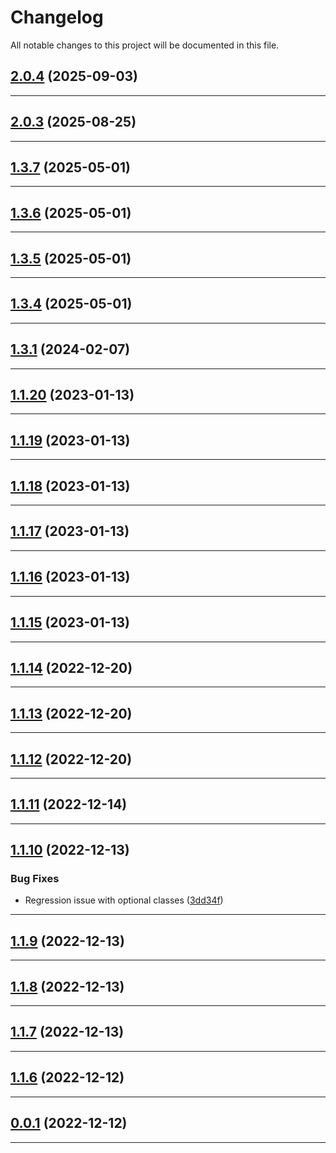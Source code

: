 <!--- BEGIN HEADER -->
# Changelog

All notable changes to this project will be documented in this file.
<!--- END HEADER -->

## [2.0.4](https://github.com/Palmer-Johnson/pje-shared/compare/v2.0.3...v2.0.4) (2025-09-03)


---

## [2.0.3](https://github.com/Palmer-Johnson/pje-shared/compare/v2.0.2...v2.0.3) (2025-08-25)


---

## [1.3.7](https://github.com/Palmer-Johnson/pje-shared/compare/v1.3.6...v1.3.7) (2025-05-01)


---

## [1.3.6](https://github.com/Palmer-Johnson/pje-shared/compare/v1.3.5...v1.3.6) (2025-05-01)


---

## [1.3.5](https://github.com/Palmer-Johnson/pje-shared/compare/v1.3.4...v1.3.5) (2025-05-01)


---

## [1.3.4](https://github.com/Palmer-Johnson/pje-shared/compare/v1.3.3...v1.3.4) (2025-05-01)


---

## [1.3.1](https://github.com/Palmer-Johnson/pje-shared/compare/v1.3.0...v1.3.1) (2024-02-07)


---

## [1.1.20](https://github.com/Palmer-Johnson/pje-shared/compare/v1.1.19...v1.1.20) (2023-01-13)


---

## [1.1.19](https://github.com/Palmer-Johnson/pje-shared/compare/v1.1.18...v1.1.19) (2023-01-13)


---

## [1.1.18](https://github.com/Palmer-Johnson/pje-shared/compare/v1.1.17...v1.1.18) (2023-01-13)


---

## [1.1.17](https://github.com/Palmer-Johnson/pje-shared/compare/v1.1.16...v1.1.17) (2023-01-13)


---

## [1.1.16](https://github.com/Palmer-Johnson/pje-shared/compare/v1.1.15...v1.1.16) (2023-01-13)


---

## [1.1.15](https://github.com/Palmer-Johnson/pje-shared/compare/v1.1.14...v1.1.15) (2023-01-13)


---

## [1.1.14](https://github.com/Palmer-Johnson/pje-shared/compare/v1.1.13...v1.1.14) (2022-12-20)


---

## [1.1.13](https://github.com/Palmer-Johnson/pje-shared/compare/v1.1.12...v1.1.13) (2022-12-20)


---

## [1.1.12](https://github.com/Palmer-Johnson/pje-shared/compare/v1.1.11...v1.1.12) (2022-12-20)


---

## [1.1.11](https://github.com/Palmer-Johnson/pje-shared/compare/v1.1.10...v1.1.11) (2022-12-14)


---

## [1.1.10](https://github.com/Palmer-Johnson/pje-shared/compare/v1.1.9...v1.1.10) (2022-12-13)

### Bug Fixes

* Regression issue with optional classes ([3dd34f](https://github.com/Palmer-Johnson/pje-shared/commit/3dd34f99d56ec191877cb55a078f6748762a85d7))


---

## [1.1.9](https://github.com/Palmer-Johnson/pje-shared/compare/v1.1.8...v1.1.9) (2022-12-13)


---

## [1.1.8](https://github.com/Palmer-Johnson/pje-shared/compare/v1.1.7...v1.1.8) (2022-12-13)


---

## [1.1.7](https://github.com/Palmer-Johnson/pje-shared/compare/v1.1.6...v1.1.7) (2022-12-13)


---

## [1.1.6](https://github.com/Palmer-Johnson/pje-shared/compare/v1.1.5...v1.1.6) (2022-12-12)


---

## [0.0.1](https://github.com/Palmer-Johnson/pje-shared/compare/0.0.0...v0.0.1) (2022-12-12)


---

